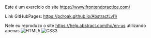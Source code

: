 Este é um exercicio do site https://www.frontendpractice.com/

Link GitHubPages: https://pdroak.github.io/AbstractLvl1/

Nele eu reproduzo o site https://help.abstract.com/hc/en-us utilizando apenas ![HTML5](https://img.shields.io/badge/HTML5-E34F26?style=for-the-badge&logo=html5&logoColor=white) ![CSS3](https://img.shields.io/badge/CSS3-1572B6?style=for-the-badge&logo=css3&logoColor=white)
